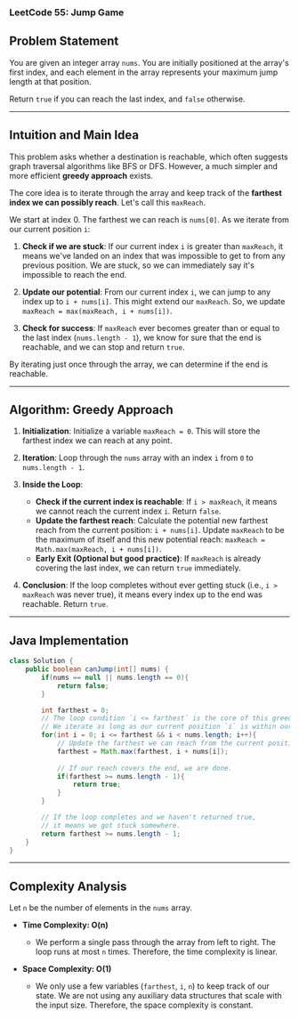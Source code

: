 ### LeetCode 55: Jump Game

## Problem Statement

You are given an integer array `nums`. You are initially positioned at the array's first index, and each element in the array represents your maximum jump length at that position.

Return `true` if you can reach the last index, and `false` otherwise.

---

## Intuition and Main Idea

This problem asks whether a destination is reachable, which often suggests graph traversal algorithms like BFS or DFS. However, a much simpler and more efficient **greedy approach** exists.

The core idea is to iterate through the array and keep track of the **farthest index we can possibly reach**. Let's call this `maxReach`.

We start at index 0. The farthest we can reach is `nums[0]`. As we iterate from our current position `i`:

1.  **Check if we are stuck**: If our current index `i` is greater than `maxReach`, it means we've landed on an index that was impossible to get to from any previous position. We are stuck, so we can immediately say it's impossible to reach the end.

2.  **Update our potential**: From our current index `i`, we can jump to any index up to `i + nums[i]`. This might extend our `maxReach`. So, we update `maxReach = max(maxReach, i + nums[i])`.

3.  **Check for success**: If `maxReach` ever becomes greater than or equal to the last index (`nums.length - 1`), we know for sure that the end is reachable, and we can stop and return `true`.

By iterating just once through the array, we can determine if the end is reachable.

---

## Algorithm: Greedy Approach

1.  **Initialization**: Initialize a variable `maxReach = 0`. This will store the farthest index we can reach at any point.

2.  **Iteration**: Loop through the `nums` array with an index `i` from `0` to `nums.length - 1`.

3.  **Inside the Loop**:
    *   **Check if the current index is reachable**: If `i > maxReach`, it means we cannot reach the current index `i`. Return `false`.
    *   **Update the farthest reach**: Calculate the potential new farthest reach from the current position: `i + nums[i]`. Update `maxReach` to be the maximum of itself and this new potential reach: `maxReach = Math.max(maxReach, i + nums[i])`.
    *   **Early Exit (Optional but good practice)**: If `maxReach` is already covering the last index, we can return `true` immediately.

4.  **Conclusion**: If the loop completes without ever getting stuck (i.e., `i > maxReach` was never true), it means every index up to the end was reachable. Return `true`.

---

## Java Implementation

```java
class Solution {
    public boolean canJump(int[] nums) {
        if(nums == null || nums.length == 0){
            return false;
        }

        int farthest = 0;
        // The loop condition `i <= farthest` is the core of this greedy approach.
        // We iterate as long as our current position `i` is within our reach.
        for(int i = 0; i <= farthest && i < nums.length; i++){
            // Update the farthest we can reach from the current position.
            farthest = Math.max(farthest, i + nums[i]);
            
            // If our reach covers the end, we are done.
            if(farthest >= nums.length - 1){
                return true;
            }
        }

        // If the loop completes and we haven't returned true, 
        // it means we got stuck somewhere.
        return farthest >= nums.length - 1;
    }
}
```

---

## Complexity Analysis

Let `n` be the number of elements in the `nums` array.

*   **Time Complexity: O(n)**
    *   We perform a single pass through the array from left to right. The loop runs at most `n` times. Therefore, the time complexity is linear.

*   **Space Complexity: O(1)**
    *   We only use a few variables (`farthest`, `i`, `n`) to keep track of our state. We are not using any auxiliary data structures that scale with the input size. Therefore, the space complexity is constant.
